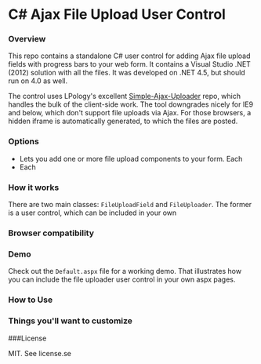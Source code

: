 
# C# Ajax File Upload User Control

### Overview
 
This repo contains a standalone C# user control for adding Ajax file upload fields with progress bars to your web form. It contains 
a Visual Studio .NET (2012) solution with all the files. It was developed on .NET 4.5, but should run on 4.0 as well.

The control uses LPology's excellent [Simple-Ajax-Uploader](https://github.com/LPology/Simple-Ajax-Uploader) repo, which handles
the bulk of the client-side work. The tool downgrades nicely for IE9 and below, which don't support file uploads via Ajax.
For those browsers, a hidden iframe is automatically generated, to which the files are posted.


### Options

- Lets you add one or more file upload components to your form. Each
- Each


### How it works

There are two main classes: `FileUploadField` and `FileUploader`. The former is a user control, which can be included in your
own


### Browser compatibility


### Demo
Check out the `Default.aspx` file for a working demo. That illustrates how you can include the file uploader user
control in your own aspx pages.


### How to Use

### Things you'll want to customize

###License 

MIT. See license.se